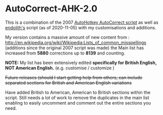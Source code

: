 # AutoCorrect-AHK-2.0

This is a combination of the 2007 [AutoHotkey AutoCorrect script](http://www.autohotkey.com/download/AutoCorrect.ahk) as well as [endolith's](https://gist.github.com/endolith/876629) script (as of 2020-11-05) with my customisations and additions.

My version contains a massive amount of new content from : http://en.wikipedia.org/wiki/Wikipedia:Lists_of_common_misspellings 
(additions since the original 2007 script was made)
the Main list has increased from **5880** corrections up to **8139** and counting. 

**NOTE:** My list has been extensively edited **specifically for British English, NOT American English.** (e.g. customise / customize )

~~Future releases (should I start getting help from others, can include separated sections for British and American English variations~~

Have added British to American, American to British sections within the script. Still needs a lot of work to remove the duplicates in the main list
enabling to easily uncomment and comment out the entire sections you need.
